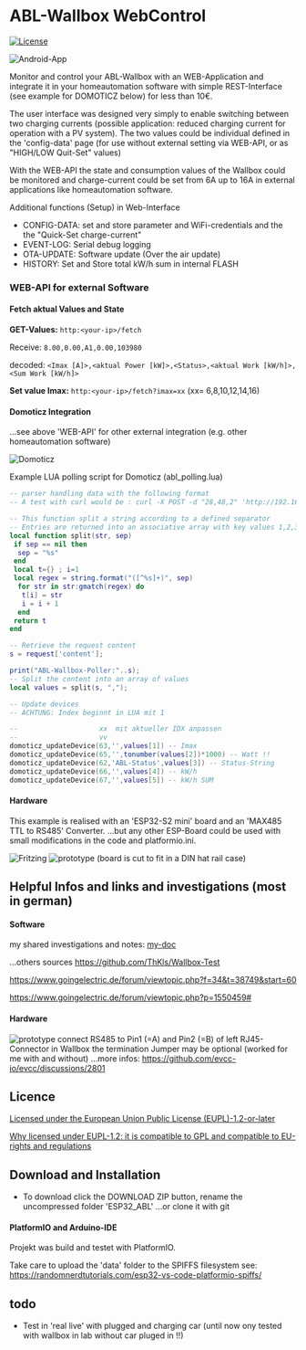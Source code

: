 # ABL-Wallbox WebControl

[![License](https://img.shields.io/badge/license-EUPL1.2-green)](https://joinup.ec.europa.eu/collection/eupl/eupl-text-eupl-12)

![Android-App](/pict/Screenshot_app_index_new.png)

Monitor and control your ABL-Wallbox with an WEB-Application and integrate it in your homeautomation software with simple REST-Interface (see example for DOMOTICZ below) for less than 10€. 

The user interface was designed very simply to enable switching between two charging currents (possible application: reduced charging current for operation with a PV system).
The two values could be individual defined in the 'config-data' page (for use without external setting via WEB-API, or as "HIGH/LOW Quit-Set" values)

With the WEB-API the state and consumption values of the Wallbox could be monitored and charge-current could be set from 6A up to 16A in external applications like homeautomation software.

Additional functions (Setup) in Web-Interface

* CONFIG-DATA: set and store parameter and WiFi-credentials and the the "Quick-Set charge-current"
* EVENT-LOG: Serial debug logging
* OTA-UPDATE: Software update (Over the air update)
* HISTORY: Set and Store total kW/h sum in internal FLASH

### WEB-API for external Software

#### Fetch aktual Values and State

**GET-Values:**
`http:<your-ip>/fetch`

Receive:
`8.00,0.00,A1,0.00,103980`

decoded:
`<Imax [A]>,<aktual Power [kW]>,<Status>,<aktual Work [kW/h]>,<Sum Work [kW/h]>`

**Set value Imax:**
`http:<your-ip>/fetch?imax=xx` (xx= 6,8,10,12,14,16)

#### Domoticz Integration

...see above 'WEB-API' for other external integration (e.g. other homeautomation software)

![Domoticz](/pict/domoticz.png)

Example LUA polling script for Domoticz (abl_polling.lua)

```LUA
-- parser handling data with the following format
-- A test with curl would be : curl -X POST -d "28,48,2" 'http://192.168.1.17:8080/json.htm?type=command&param=udevices&script=example.lua'

-- This function split a string according to a defined separator
-- Entries are returned into an associative array with key values 1,2,3,4,5,6...
local function split(str, sep)
 if sep == nil then
  sep = "%s"
 end
 local t={} ; i=1
 local regex = string.format("([^%s]+)", sep)
  for str in str:gmatch(regex) do
   t[i] = str
   i = i + 1
  end
 return t
end

-- Retrieve the request content
s = request['content'];

print("ABL-Wallbox-Poller:"..s);
-- Split the content into an array of values
local values = split(s, ",");

-- Update devices 
-- ACHTUNG: Index beginnt in LUA mit 1

--                    xx  mit aktueller IDX anpassen
--                    vv
domoticz_updateDevice(63,'',values[1]) -- Imax
domoticz_updateDevice(65,'',tonumber(values[2])*1000) -- Watt !!
domoticz_updateDevice(62,'ABL-Status',values[3]) -- Status-String
domoticz_updateDevice(66,'',values[4]) -- kW/h
domoticz_updateDevice(67,'',values[5]) -- kW/h SUM
```

#### Hardware

This example is realised with an 'ESP32-S2 mini' board and an 'MAX485 TTL to RS485' Converter. 
...but any other ESP-Board could be used with small modifications in the code and platformio.ini.

![Fritzing](/pict/esp32_abl_fritzing.png) ![prototype](/pict/platine_prototype.jpg) 
(board is cut to fit in a DIN hat rail case)

## Helpful Infos and links and investigations (most in german)

#### Software

my shared investigations and notes:
[my-doc](/doc/knowhow.txt)

...others sources
https://github.com/ThKls/Wallbox-Test

https://www.goingelectric.de/forum/viewtopic.php?f=34&t=38749&start=60

https://www.goingelectric.de/forum/viewtopic.php?p=1550459#

#### Hardware

![prototype](/pict/ABL_Modbus_Connector.jpg)
connect RS485 to Pin1 (=A) and Pin2 (=B) of left RJ45-Connector in Wallbox
the termination Jumper may be optional (worked for me with and without)
...more infos:
https://github.com/evcc-io/evcc/discussions/2801

## Licence

[Licensed under the European Union Public License (EUPL)-1.2-or-later](https://joinup.ec.europa.eu/collection/eupl/eupl-text-eupl-12)

[Why licensed under EUPL-1.2: it is compatible to GPL and compatible to EU-rights and regulations](https://joinup.ec.europa.eu/collection/eupl/join-eupl-licensing-community)

## Download and Installation

* To download click the DOWNLOAD ZIP button, rename the uncompressed folder 'ESP32_ABL'
...or clone it with git 

#### PlatformIO and Arduino-IDE

Projekt was build and testet with PlatformIO.

Take care to upload the 'data' folder to the SPIFFS filesystem 
see: https://randomnerdtutorials.com/esp32-vs-code-platformio-spiffs/

## todo
- Test in 'real live' with plugged and charging car (until now ony tested with wallbox in lab without car pluged in !!)

